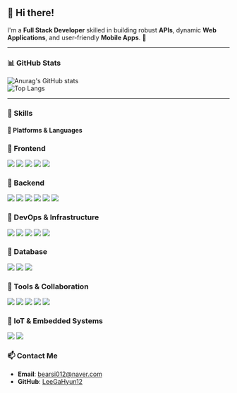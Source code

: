 ## 👋 Hi there!  
I'm a **Full Stack Developer** skilled in building robust **APIs**, dynamic **Web Applications**, and user-friendly **Mobile Apps**. 🚀

---

### 📊 GitHub Stats  
![Anurag's GitHub stats](https://github-readme-stats.vercel.app/api?username=LeeGaHyun12&show_icons=true&theme=radical)  
![Top Langs](https://github-readme-stats.vercel.app/api/top-langs/?username=LeeGaHyun12&layout=compact&theme=radical)  

---

### 💪 Skills  

#### 🚀 Platforms & Languages  

### 📌 Frontend
<p>
  <img src="https://img.shields.io/badge/Javascript-F7DF1E?style=for-the-badge&logo=JavaScript&logoColor=white">
  <img src="https://img.shields.io/badge/React-61DAFB?style=for-the-badge&logo=React&logoColor=black"/>
  <img src="https://img.shields.io/badge/ReactNative-61DAFB?style=for-the-badge&logo=React&logoColor=black"/>
  <img src="https://img.shields.io/badge/HTML5-E34F26?style=for-the-badge&logo=HTML5&logoColor=white">
  <img src="https://img.shields.io/badge/CSS3-1572B6?style=for-the-badge&logo=CSS3&logoColor=white">
</p>

### 📌 Backend
<p>
  <img src="https://img.shields.io/badge/Java-007396?style=for-the-badge&logo=Java&logoColor=white"/>
  <img src="https://img.shields.io/badge/SpringBoot-6DB33F?style=for-the-badge&logo=SpringBoot&logoColor=white">
  <img src="https://img.shields.io/badge/Python-3776AB?style=for-the-badge&logo=Python&logoColor=white">
  <img src="https://img.shields.io/badge/Node.js-339933?style=for-the-badge&logo=Node.js&logoColor=white">
  <img src="https://img.shields.io/badge/Redis-DC382D?style=for-the-badge&logo=Redis&logoColor=white">
  <img src="https://img.shields.io/badge/ElasticSearch-005571?style=for-the-badge&logo=ElasticSearch&logoColor=white">
</p>

### 📌 DevOps & Infrastructure
<p>
  <img src="https://img.shields.io/badge/Jenkins-D24939?style=for-the-badge&logo=Jenkins&logoColor=white">
  <img src="https://img.shields.io/badge/Docker-2496ED?style=for-the-badge&logo=Docker&logoColor=white">
  <img src="https://img.shields.io/badge/Nginx-009639?style=for-the-badge&logo=Nginx&logoColor=white">
  <img src="https://img.shields.io/badge/AWS-232F3E?style=for-the-badge&logo=AmazonAWS&logoColor=white">
  <img src="https://img.shields.io/badge/NaverCloud-03C75A?style=for-the-badge&logo=Naver&logoColor=white">
</p>

### 📌 Database
<p>
  <img src="https://img.shields.io/badge/MySQL-4479A1?style=for-the-badge&logo=MySQL&logoColor=white">
  <img src="https://img.shields.io/badge/MariaDB-003545?style=for-the-badge&logo=MariaDB&logoColor=white">
  <img src="https://img.shields.io/badge/PostgreSQL-336791?style=for-the-badge&logo=PostgreSQL&logoColor=white">
</p>

### 📌 Tools & Collaboration
<p>
  <img src="https://img.shields.io/badge/Git-F05032?style=for-the-badge&logo=Git&logoColor=white">
  <img src="https://img.shields.io/badge/GitHub-181717?style=for-the-badge&logo=GitHub&logoColor=white">
  <img src="https://img.shields.io/badge/Figma-F24E1E?style=for-the-badge&logo=Figma&logoColor=white">
  <img src="https://img.shields.io/badge/Notion-000000?style=for-the-badge&logo=Notion&logoColor=white">
  <img src="https://img.shields.io/badge/Jira-0052CC?style=for-the-badge&logo=Jira&logoColor=white">
</p>

### 📌 IoT & Embedded Systems
<p>
  <img src="https://img.shields.io/badge/Arduino-00979D?style=for-the-badge&logo=Arduino&logoColor=white">
  <img src="https://img.shields.io/badge/RaspberryPi-A22846?style=for-the-badge&logo=RaspberryPi&logoColor=white">
</p>

### 📫 Contact Me  
- **Email**: [bearsi012@naver.com](mailto:bearsi012@naver.com)  
- **GitHub**: [LeeGaHyun12](https://github.com/LeeGaHyun12)  
